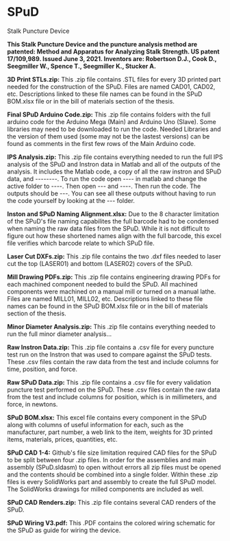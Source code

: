 # SPuD
Stalk Puncture Device

**This Stalk Puncture Device and the puncture analysis method are patented: Method and Apparatus for Analyzing Stalk Strength. US patent 17/109,989. Issued June 3, 2021. Inventors are: Robertson D.J., Cook D., Seegmiller W., Spence T., Seegmiller K., Stucker A.**

**3D Print STLs.zip:** This .zip file contains .STL files for every 3D printed part needed for the construction of the SPuD. Files are named CAD01, CAD02, etc. Descriptions linked to these file names can be found in the SPuD BOM.xlsx file or in the bill of materials section of the thesis.

**Final SPuD Arduino Code.zip:** This .zip file contains folders with the full arduino code for the Arduino Mega (Main) and Arduino Uno (Slave). Some libraries may need to be downloaded to run the code. Needed Libraries and the version of them used (some may not be the lastest versions) can be found as comments in the first few rows of the Main Arduino code. 

**IPS Analysis.zip:** This .zip file contains everything needed to run the full IPS analysis of the SPuD and Instron data in Matlab and all of the outputs of the analysis. It includes the Matlab code, a copy of all the raw instron and SPuD data, and --------. To run the code open ---- in matlab and change the active folder to ----. Then open --- and ----. Then run the code. The outputs should be ---. You can see all these outputs without having to run the code yourself by looking at the --- folder.

**Inston and SPuD Naming Alignment.xlsx:** Due to the 8 character limitation of the SPuD's file naming capabilites the full barcode had to be condensed when naming the raw data files from the SPuD. While it is not difficult to figure out how these shortened names align with the full barcode, this excel file verifies which barcode relate to which SPuD file.

**Laser Cut DXFs.zip:** This .zip file contains the two .dxf files needed to laser cut the top (LASER01) and bottom (LASER02) covers of the SPuD.

**Mill Drawing PDFs.zip:** This .zip file contains engineering drawing PDFs for each machined component needed to build the SPuD. All machined components were machined on a manual mill or turned on a manual lathe. Files are named MILL01, MILL02, etc. Descriptions linked to these file names can be found in the SPuD BOM.xlsx file or in the bill of materials section of the thesis.  

**Minor Diameter Analysis.zip:** This .zip file contains everything needed to run the full minor diameter analysis...

**Raw Instron Data.zip:** This .zip file contains a .csv file for every puncture test run on the Instron that was used to compare against the SPuD tests. These .csv files contain the raw data from the test and include columns for time, position, and force.

**Raw SPuD Data.zip:** This .zip file contains a .csv file for every validation puncture test performed on the SPuD. These .csv files contain the raw data from the test and include columns for position, which is in millimeters, and force, in newtons.

**SPuD BOM.xlsx:** This excel file contains every component in the SPuD along with columns of useful information for each, such as the manufacturer, part number, a web link to the item, weights for 3D printed items, materials, prices, quantities, etc. 

**SPuD CAD 1-4:** Github's file size limitation required CAD files for the SPuD to be split between four .zip files. In order for the assemblies and main assembly (SPuD.sldasm) to open without errors all zip files must be opened and the contents should be combined into a single folder. Within these .zip files is every SolidWorks part and assembly to create the full SPuD model. The SolidWorks drawings for milled components are included as well.   

**SPuD CAD Renders.zip:** This .zip file contains several CAD renders of the SPuD.

**SPuD Wiring V3.pdf:** This .PDF contains the colored wiring schematic for the SPuD as guide for wiring the device. 
